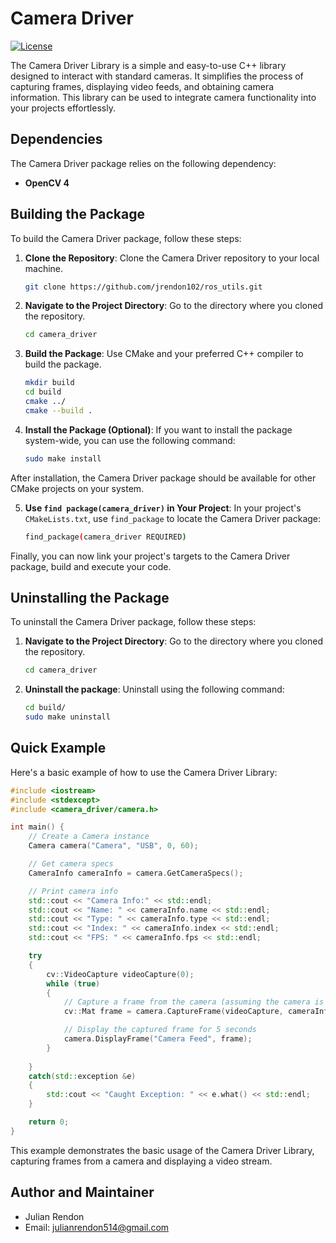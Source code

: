 # Camera Driver
[![License](https://img.shields.io/badge/license-MIT-blue.svg)](LICENSE)

The Camera Driver Library is a simple and easy-to-use C++ library designed to interact with standard cameras. It simplifies the process of capturing frames, displaying video feeds, and obtaining camera information. This library can be used to integrate camera functionality into your projects effortlessly.

## Dependencies

The Camera Driver package relies on the following dependency:

- **OpenCV 4**

## Building the Package

To build the Camera Driver package, follow these steps:

1. **Clone the Repository**: Clone the Camera Driver repository to your local machine.

   ```bash
   git clone https://github.com/jrendon102/ros_utils.git
   ```
2. **Navigate to the Project Directory**: Go to the directory where you cloned the repository.
   
   ```bash
   cd camera_driver
   ```

3. **Build the Package**: Use CMake and your preferred C++ compiler to build the package.
   
   ```bash
   mkdir build
   cd build
   cmake ../
   cmake --build .
   ```

4. **Install the Package (Optional)**: If you want to install the package system-wide, you can use the following command:
   
   ```bash
   sudo make install
   ```

After installation, the Camera Driver package should be available for other CMake projects on your system.

5. **Use `find package(camera_driver)` in Your Project**: In your project's `CMakeLists.txt`, use `find_package`
to locate the Camera Driver package:

   ```bash
   find_package(camera_driver REQUIRED)
   ```

Finally, you can now link your project's targets to the Camera Driver package, build and execute your code.

## Uninstalling the Package
To uninstall the Camera Driver package, follow these steps:

1. **Navigate to the Project Directory**: Go to the directory where you cloned the repository.
   
   ```bash
   cd camera_driver
   ```
2. **Uninstall the package**: Uninstall using the following command:

   ```bash
   cd build/
   sudo make uninstall
   ```

## Quick Example

Here's a basic example of how to use the Camera Driver Library:

```cpp
#include <iostream>
#include <stdexcept>
#include <camera_driver/camera.h>

int main() {
    // Create a Camera instance
    Camera camera("Camera", "USB", 0, 60);

    // Get camera specs
    CameraInfo cameraInfo = camera.GetCameraSpecs();

    // Print camera info
    std::cout << "Camera Info:" << std::endl;
    std::cout << "Name: " << cameraInfo.name << std::endl;
    std::cout << "Type: " << cameraInfo.type << std::endl;
    std::cout << "Index: " << cameraInfo.index << std::endl;
    std::cout << "FPS: " << cameraInfo.fps << std::endl;

    try
    {
        cv::VideoCapture videoCapture(0);
        while (true)
        {
            // Capture a frame from the camera (assuming the camera is at index 0)
            cv::Mat frame = camera.CaptureFrame(videoCapture, cameraInfo.index);

            // Display the captured frame for 5 seconds
            camera.DisplayFrame("Camera Feed", frame);
        }
        
    }
    catch(std::exception &e)
    {
        std::cout << "Caught Exception: " << e.what() << std::endl;
    }

    return 0;
}
```
This example demonstrates the basic usage of the Camera Driver Library, capturing frames from a camera and displaying a video stream.

## Author and Maintainer
- Julian Rendon 
- Email: julianrendon514@gmail.com